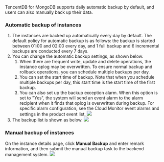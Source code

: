 TencentDB for MongoDB supports daily automatic backup by default, and users can also manually back up their data.

### Automatic backup of instances

1. The instances are backed up automatically every day by default. The default policy for automatic backup is as follows: the backup is started between 01:00 and 02:00 every day, and 1 full backup and 6 incremental backups are conducted every 7 days.
2. You can change the automatic backup settings, as shown below.
	1. When there are frequent write, update and delete operations, the instance oplog may be overwritten. To ensure normal backup and rollback operations, you can schedule multiple backups per day.
	2. You can set the start time of backup. Note that when you schedule multiple backups per day, this start time is the start time of the first backup.
	3. You can also set up the backup exception alarm. When this option is set to "Yes", the system will send an event alarm to the alarm recipient when it finds that oplog is overwritten during backup. For specific alarm configuration, see the Cloud Monitor event alarms and settings in the product event list.
	![](https://main.qcloudimg.com/raw/97c3b30b015845c2de6fe8accca12cad.png)
3. The backup list is shown as below.
![](https://main.qcloudimg.com/raw/7c6a48c59d8f1a88f4bbc956351ca03f.png)

### Manual backup of instances
On the instance details page, click **Manual Backup** and enter remark information, and then submit the manual backup task to the backend management system.
![](https://main.qcloudimg.com/raw/b67a177016b10d3d27597d914e35f51d.png)


